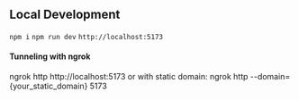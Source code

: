 ## Local Development
`npm i`
`npm run dev`
`http://localhost:5173`

#### Tunneling with ngrok
ngrok http http://localhost:5173
or with static domain:
ngrok http --domain={your_static_domain} 5173

